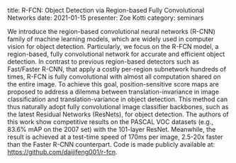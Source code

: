 title: R-FCN: Object Detection via Region-based Fully Convolutional Networks
date: 2021-01-15
presenter: Zoe Kotti
category: seminars

We introduce the region-based convolutional neural networks (R-CNN) family of machine learning models, which are widely used in computer vision for object detection. Particularly, we focus on the R-FCN model, a region-based, fully convolutional network for accurate and efficient object detection. In contrast to previous region-based detectors such as Fast/Faster R-CNN, that apply a costly per-region subnetwork hundreds of times, R-FCN is fully convolutional with almost all computation shared on the entire image. To achieve this goal, position-sensitive score maps are proposed to address a dilemma between translation-invariance in image classification and translation-variance in object detection. This method can thus naturally adopt fully convolutional image classifier backbones, such as the latest Residual Networks (ResNets), for object detection. The authors of this work show competitive results on the PASCAL VOC datasets (e.g., 83.6% mAP on the 2007 set) with the 101-layer ResNet. Meanwhile, the result is achieved at a test-time speed of 170ms per image, 2.5-20x faster than the Faster R-CNN counterpart. Code is made publicly available at: https://github.com/daijifeng001/r-fcn.
